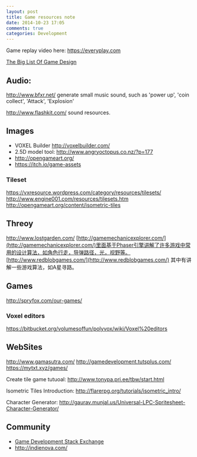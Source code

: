 ```yaml
---
layout: post
title: Game resources note
date: 2014-10-23 17:05
comments: true
categories: Development
---
```



Game replay video here: https://everyplay.com

[The Big List Of Game Design](http://www.pixelprospector.com/the-big-list-of-game-design/)

## Audio:

http://www.bfxr.net/ generate small music sound, such as 'power up', 'coin collect', 'Attack', 'Explosion'

http://www.flashkit.com/ sound resources.

## Images

* VOXEL Builder http://voxelbuilder.com/
* 2.5D model tool: http://www.angryoctopus.co.nz/?p=177
* http://opengameart.org/
* https://itch.io/game-assets


### Tileset
https://vxresource.wordpress.com/category/resources/tilesets/
http://www.engine001.com/resources/tilesets.htm
http://opengameart.org/content/isometric-tiles


## Threoy
http://www.lostgarden.com/
[http://gamemechanicexplorer.com/](http://gamemechanicexplorer.com/)里面基于Phaser引擎讲解了许多游戏中常用的设计算法，如角色行走，导弹路径，光，视野等。
[http://www.redblobgames.com/](http://www.redblobgames.com/) 其中有讲解一些游戏算法，如A星寻路。

## Games

http://spryfox.com/our-games/

### Voxel editors
https://bitbucket.org/volumesoffun/polyvox/wiki/Voxel%20editors

## WebSites

http://www.gamasutra.com/
http://gamedevelopment.tutsplus.com/
https://mytxt.xyz/games/

Create tile game tutuoal: http://www.tonypa.pri.ee/tbw/start.html


Isometric Tiles Introduction: http://flarerpg.org/tutorials/isometric_intro/


Character Generator: http://gaurav.munjal.us/Universal-LPC-Spritesheet-Character-Generator/

## Community

* [Game Development Stack Exchange](http://gaedev.stackexchange.com/)
* http://indienova.com/